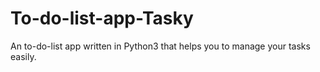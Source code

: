 # To-do-list-app-Tasky
An to-do-list app written in Python3 that helps you to manage your tasks easily.
